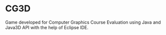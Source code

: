 # CG3D

 Game developed for Computer Graphics Course Evaluation using Java and Java3D API with the help of Eclipse IDE.
